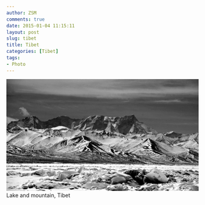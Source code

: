 ```yaml
---
author: ZSM
comments: true
date: 2015-01-04 11:15:11
layout: post
slug: tibet
title: Tibet
categories: [Tibet]
tags:
- Photo
---
```

![Australia](/public/thumb/tibet2.jpg)
Lake and mountain, Tibet